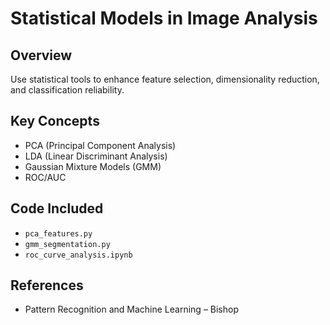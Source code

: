 # Statistical Models in Image Analysis

## Overview
Use statistical tools to enhance feature selection, dimensionality reduction, and classification reliability.

## Key Concepts
- PCA (Principal Component Analysis)
- LDA (Linear Discriminant Analysis)
- Gaussian Mixture Models (GMM)
- ROC/AUC

## Code Included
- `pca_features.py`
- `gmm_segmentation.py`
- `roc_curve_analysis.ipynb`

## References
- Pattern Recognition and Machine Learning – Bishop
